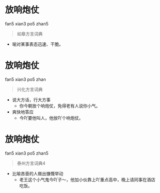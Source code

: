 # 放响炮仗
fan5 xian3 po5 zhan5
> 如皋方言词典
- 喻对某事表态迅速、干脆。

# 放响炮仗
fan5 xian3 po5 zhan
> 兴化方言词典
- 说大方话，行大方事
  - 你今朝放个响炮仗，免得老有人说你小气。
- 爽快地答应
  - 今吖要他叫人，他放吖个响炮仗。

# 放响炮仗
fan5 xian3 po5 zhan5
> 泰州方言词典4
- 比喻吝啬的人做出慷慨举动
  - 老王这个小气鬼今吖子～，他加小伙靠上吖重点高中，晚上请同事在酒店吃饭。
